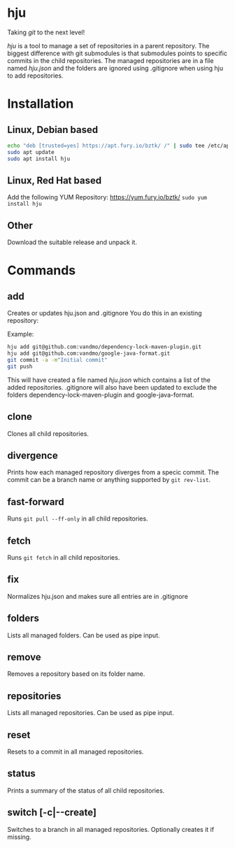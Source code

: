 # hju

Taking *git* to the next level!

_hju_ is a tool to manage a set of repositories in a parent repository.
The biggest difference with git submodules is that submodules points to specific commits in the child repositories.
The managed repositories are in a file named _hju.json_ and the folders are ignored using .gitignore when using hju to add repositories.

# Installation

## Linux, Debian based
```bash
echo "deb [trusted=yes] https://apt.fury.io/bztk/ /" | sudo tee /etc/apt/sources.list.d/bztk.list > /dev/null
sudo apt update
sudo apt install hju
```

## Linux, Red Hat based
Add the following YUM Repository: https://yum.fury.io/bztk/
`sudo yum install hju`

## Other
Download the suitable release and unpack it.

# Commands

## add
Creates or updates hju.json and .gitignore
You do this in an existing repository:

Example:
```bash
hju add git@github.com:vandmo/dependency-lock-maven-plugin.git
hju add git@github.com:vandmo/google-java-format.git
git commit -a -m"Initial commit"
git push
```

This will have created a file named _hju.json_ which contains a list of the added repositories.
.gitignore will also have been updated to exclude the folders dependency-lock-maven-plugin and google-java-format.

## clone
Clones all child repositories.

## divergence
Prints how each managed repository diverges from a specic commit.
The commit can be a branch name or anything supported by `git rev-list`.

## fast-forward
Runs `git pull --ff-only` in all child repositories.

## fetch
Runs `git fetch` in all child repositories.

## fix
Normalizes hju.json and makes sure all entries are in .gitignore

## folders
Lists all managed folders. Can be used as pipe input.

## remove
Removes a repository based on its folder name.

## repositories
Lists all managed repositories. Can be used as pipe input.

## reset
Resets to a commit in all managed repositories.

## status
Prints a summary of the status of all child repositories.

## switch [-c|--create]
Switches to a branch in all managed repositories. Optionally creates it if missing.
